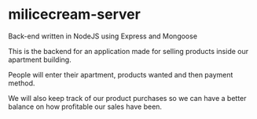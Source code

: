 # milicecream-server
Back-end written in NodeJS using Express and Mongoose

This is the backend for an application made for selling products inside our apartment building.

People will enter their apartment, products wanted and then payment method.

We will also keep track of our product purchases so we can have a better balance on how profitable our sales have been.
